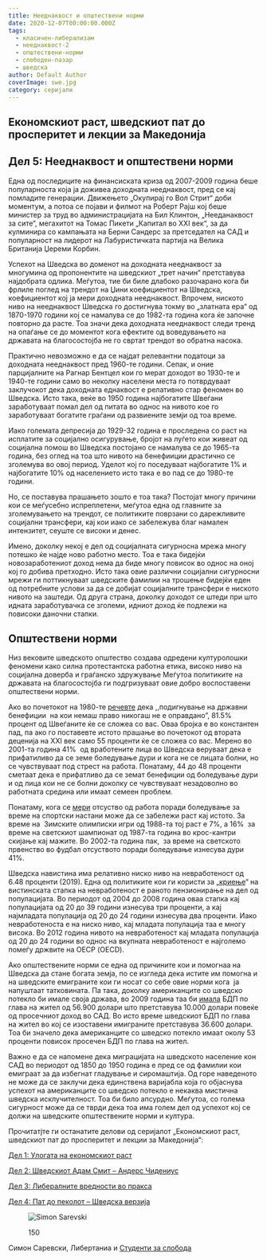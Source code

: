 ```yaml
---
title: Нееднаквост и општествени норми
date: 2020-12-07T00:00:00.000Z
tags:
  - класичен-либерализам
  - нееднаквост-2
  - општествени-норми
  - слободен-пазар
  - шведска
author: Default Author
coverImage: swe.jpg
category: серијали
---
```


## Eкономскиот раст, шведскиот пат до просперитет и лекции за Македонија

## **Дел 5: Нееднаквост и општествени норми**

Една од последиците на финансиската криза од 2007-2009 година беше популарноста која ја доживеа доходната нееднаквост, пред се кај помладите генерации. Движењето „Окупирај го Вол Стрит“ доби моментум, а потоа се појави и филмот на Роберт Рајш кој беше министер за труд во администрацијата на Бил Клинтон, „Нееданаквост за сите“, мегахитот на Томас Пикети „Капитал во XXI век“, за да кулминира со кампањата на Берни Сандерс за претседател на САД и популарност на лидерот на Лабуристичката партија на Велика Британија Џереми Корбин.

Успехот на Шведска во доменот на доходната нееднаквост за многумина од пропонентите на шведскиот „трет начин“ претставува најдобрата одлика. Меѓутоа, тие би биле длабоко разочарано кога би фрлиле поглед на трендот на Џини коефициентот на Шведска, коефициентот кој ја мери доходната нееднаквост. Впрочем, ниското ниво на нееднаквост Шведска го достигнува токму во „златната ера“ од 1870-1970 години кој се намалува се до 1982-та година кога ќе започне повторно да расте. Тоа значи дека доходната нееднаквост следи тренд на опаѓање се до моментот кога ефектите од воведувањето на државата на благосостојба не го свртат трендот во обратна насока.

Практично невозможно е да се најдат релевантни податоци за доходната нееднаквост пред 1960-те години. Сепак, и оние парцијалните на Рагнар Бентцел кои го мерат доходот во 1930-те и 1940-те години само во неколку населени места го потврдуваат заклучокот дека доходната еднаквост е релативно стар феномен во Шведска. Исто така, веќе во 1950 година најбогатите Швеѓани заработуваат помал дел од питата во однос на нивото кое го заработуваат богатите граѓани од развиените земји од тоа време.

Иако големата депресија до 1929-32 година е проследена со раст на исплатите за социјално осигурување, бројот на луѓето кои живеат од социјална помош во Шведска постојано се намалува се до 1965-та година, без оглед на тоа што нивото на бенефииции драстично се зголемува во овој период. Уделот кој го поседуваат најбогатите 1% и најбогатите 10% од населението исто така е во пад се до 1980-те години.

Но, се поставува прашањето зошто е тоа така? Постојат многу причини кои се меѓусебно испреплетени, меѓутоа една од главните за зголемувањето на трендот, се политиките поврзани со дарежливите социјални трансфери, кај кои иако се забележува благ намален интензитет, сеуште се високи и денес. 

Имено, доколку некој е дел од социјалната сигурносна мрежа многу потешко ќе најде ново работно место. Тоа е така бидејќи новозаработениот доход нема да биде многу повисок во однос на оној кој го добива претходно. Исто така овие различни социјални сигурносни мрежи ги поттикнуваат шведските фамилии на трошење бидејќи еден од потребните услови за да се добијат социјалните трансфери е ниското нивото на заштеди. Од друга страна, доколку доходот се штеди при што идната заработувачка се зголеми, идниот доход ќе подлежи на повисоки даночни стапки. 

## **Општествени норми**

Низ вековите шведското општество создава одредени културолошки феномени како силна протестантска работна етика, високо ниво на социјална доверба и граѓанско здружување Меѓутоа политиките на државата на благосостојба ги подгризуваат овие добро воспоставени општествени норми.

Ако во почетокот на 1980-те [речевте](https://www.amazon.com/Scandinavian-Unexceptionalism-Third-Way-Socialism-Political/dp/025536704X) дека ,,подигнување на државни бенефиции  на кои немаш право никогаш не е оправдано”, 81.5% процент од Швеѓаните ќе се сложеa со вас. Оваа бројка е во константен пад, па ако гo поставевте истото прашање во почетокот од втората деценија на XXI век само 55 проценти ќе се сложеа со вас. Мерено во 2001-та година 41%  од вработените лица во Шведска веруваат дека е прифатиливо да се земе боледување дури и кога не се лицата болни, но се чувствуваат под стрест на работа. Понатаму, 44 до 48 проценти сметаат дека е прифатливо да се земат бенефиции од боледување дури и од лица кои не се болни доколку се чувствуваат незадоволно во работната средина или имаат семеен проблем.

Понатаму, кога се [мери](https://www.amazon.com/Scandinavian-Unexceptionalism-Third-Way-Socialism-Political/dp/025536704X) отсуство од работа поради боледување за време на спортски настани може да се забележи раст кај истото. За време на  Зимските олимписки игри од 1988-та тој раст е 7%, а 16%  за време на светскиот шампионат од 1987-та година во крос-кантри скијање кај мажите. Во 2002-та година пак,  за време на светското првенство во фудбал отсуството поради боледување изнесува дури 41%.

Шведска навистина има релативно ниско ниво на невработеност од 6.48 проценти (2019). Една од политиките кои ги користи за „[криење](https://www.amazon.com/Scandinavian-Unexceptionalism-Third-Way-Socialism-Political/dp/025536704X)“ на вистинската стапка на невработеност е раното пензионирање на дел од популацијата. Во периодот од 2004 до 2008 година оваа стапка кај популацијата од 20 до 39 години изнесува три проценти, а кај најмладата популација од 20 до 24 години изнесува два проценти. Иако невработеноста е на ниско ниво, кај младата популација таа е многу високa. Во 2012 година нивото на невработеност кај младата популација од 20 до 24 години во однос на вкупната невработеност е најголемо помеѓу држвите на ОЕСР (OECD). 

Ако општествените норми се една од причините кои и помогнаа на Шведска да стане богата земја, по се изгледа дека истите им помогна и на шведските емиграните кои ги носат со себе овие норми кога  ја напуштаат татковината. Па така, доколку американците со шведско потекло би имале своја држава, во 2009 година таа би [имала](https://iea.org.uk/wp-content/uploads/2016/07/Sweden%20Paper.pdf) БДП по глава на жител од 56.900 долари што претставува 10.000 долари повеќе од просечниот доход во САД. Во исто време шведскиот БДП по глава на жител во кој се изоставени имиграните претставува 36.600 долари. Тоа би значело дека американците со шведско потекло имаат околу 53 проценти повисок просечен БДП по глава на жител.

Важно е да се напомене дека миграцијата на шведското население кон САД во периодот од 1850 до 1950 година е пред се од фамилии кои емиграат за да избегнат гладување и сиромаштија. Од горе наведеното не може да се заклучи дека единствена варијабла која го објаснува успехот на американците со шведско потекло е некаква мистична шведска исклучителност. Тоа би било апсурдно. Меѓутоа, со голема сигурност може да се тврди дека тоа има голем дел од успехот кој се должи на шведските општествените норми и култура.

Прочитатјте ги останатите делови од серијалот „Eкономскиот раст, шведскиот пат до просперитет и лекции за Македонија“:

[Дел 1: Улогата на економскиот раст](http://libertaniabackup.local/ekonomskiot-rast-svedskiot-pat-do-prosperitet-lekcii-makedonija-prv-del/)

[Дел 2: Шведскиот Адам Смит – Андерс Чидениус](http://libertaniabackup.local/ekonomski-rast-shvedskiot-pat-do-prosperitet-i-lekcii-za-makedonija-vtor-del/)

[Дел 3: Либералните вредности во пракса](http://libertaniabackup.local/ekonomskiot-rast-svedskiot-pat-do-prosperitet-i-lekcii-za-makedonija-tret-del/)

[Дел 4: Пат до пеколот – Шведска верзија](http://libertaniabackup.local/pat-do-pekolot-shvedska-verzija/)

<figure>

![Simon Sarevski](http://libertaniabackup.local/wp-content/uploads/2020/02/Sime-pic.jpg)

<figcaption>

150

</figcaption>

</figure>

Симон Саревски,
Либертаниа и [Студенти за слобода](https://www.facebook.com/sfl.macedonia)
